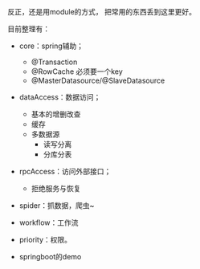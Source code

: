 反正，还是用module的方式， 把常用的东西丢到这里更好。

目前整理有：

- core：spring辅助；
	- @Transaction
	- @RowCache 必须要一个key
	- @MasterDatasource/@SlaveDatasource
	
- dataAccess：数据访问；
	- 基本的增删改查
	- 缓存	
	- 多数据源
		- 读写分离
		- 分库分表

- rpcAccess：访问外部接口；
	- 拒绝服务与恢复
	
- spider：抓数据，爬虫~
- workflow：工作流
- priority：权限。

- springboot的demo


